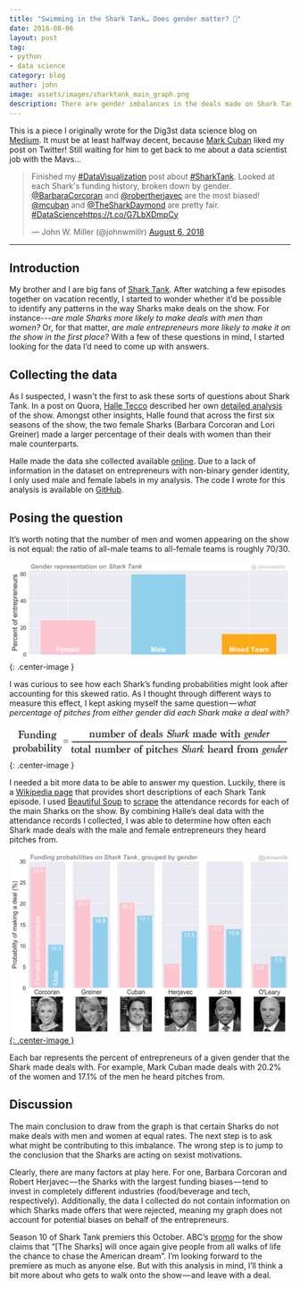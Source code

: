 ```yaml
---
title: "Swimming in the Shark Tank… Does gender matter? 🦈"
date: 2018-08-06
layout: post
tag:
- python
- data science
category: blog
author: john
image: assets/images/sharktank_main_graph.png
description: There are gender imbalances in the deals made on Shark Tank, but that doesn’t mean the Sharks are sexist.
---
```


This is a piece I originally wrote for the Dig3st data science blog on [Medium](https://medium.com/dig3st/swimming-or-sinking-in-the-shark-tank-does-gender-matter-aafa88180f7). It must be at least halfway decent, because [Mark Cuban](https://twitter.com/mcuban) liked my post on Twitter! Still waiting for him to get back to me about a data scientist job with the Mavs...

<blockquote class="twitter-tweet" data-lang="en"><p lang="en" dir="ltr">Finished my <a href="https://twitter.com/hashtag/DataVisualization?src=hash&amp;ref_src=twsrc%5Etfw">#DataVisualization</a> post about <a href="https://twitter.com/hashtag/SharkTank?src=hash&amp;ref_src=twsrc%5Etfw">#SharkTank</a>. Looked at each Shark&#39;s funding history, broken down by gender. <a href="https://twitter.com/BarbaraCorcoran?ref_src=twsrc%5Etfw">@BarbaraCorcoran</a> and <a href="https://twitter.com/robertherjavec?ref_src=twsrc%5Etfw">@robertherjavec</a> are the most biased! <a href="https://twitter.com/mcuban?ref_src=twsrc%5Etfw">@mcuban</a> and <a href="https://twitter.com/TheSharkDaymond?ref_src=twsrc%5Etfw">@TheSharkDaymond</a> are pretty fair. <a href="https://twitter.com/hashtag/DataScience?src=hash&amp;ref_src=twsrc%5Etfw">#DataScience</a><a href="https://t.co/G7LbXDmpCy">https://t.co/G7LbXDmpCy</a></p>&mdash; John W. Miller (@johnwmillr) <a href="https://twitter.com/johnwmillr/status/1026359202749526016?ref_src=twsrc%5Etfw">August 6, 2018</a></blockquote>
<script async src="https://platform.twitter.com/widgets.js" charset="utf-8"></script>

---
## Introduction

My brother and I are big fans of [Shark Tank](https://abc.go.com/shows/shark-tank). After watching a few episodes together on vacation recently, I started to wonder whether it’d be possible to identify any patterns in the way Sharks make deals on the show. For instance---*are male Sharks more likely to make deals with men than women?* Or, for that matter, *are male entrepreneurs more likely to make it on the show in the first place?* With a few of these questions in mind, I started looking for the data I’d need to come up with answers.

## Collecting the data
As I suspected, I wasn't the first to ask these sorts of questions about Shark Tank. In a post on Quora, [Halle Tecco](https://twitter.com/halletecco) described her own [detailed analysis](https://www.quora.com/What-have-you-learned-from-watching-the-television-program-Shark-Tank/answer/Halle-Tecco) of the show. Amongst other insights, Halle found that across the first six seasons of the show, the two female Sharks (Barbara Corcoran and Lori Greiner) made a larger percentage of their deals with women than their male counterparts.

Halle made the data she collected available [online](https://docs.google.com/spreadsheets/d/1Lr0gi_QJB_JU0lBMjJ7WiBRxA0loml1FlM-KlmKsaEY/edit#gid=0). Due to a lack of information in the dataset on entrepreneurs with non-binary gender identity, I only used male and female labels in my analysis. The code I wrote for this analysis is available on [GitHub](https://github.com/johnwmillr/SharkTank).

## Posing the question
It’s worth noting that the number of men and women appearing on the show is not equal: the ratio of all-male teams to all-female teams is roughly 70/30.

![Gender representation on *SharkTank*](/assets/images/sharktank_gender_ratios.png){: .center-image }

I was curious to see how each Shark’s funding probabilities might look after accounting for this skewed ratio. As I thought through different ways to measure this effect, I kept asking myself the same question — *what percentage of pitches from either gender did each Shark make a deal with?*

![Funding probability metric](/assets/images/sharktank_metric.png){: .center-image }

I needed a bit more data to be able to answer my question. Luckily, there is a [Wikipedia page](https://en.wikipedia.org/wiki/List_of_Shark_Tank_episodes) that provides short descriptions of each Shark Tank episode. I used [Beautiful Soup](https://www.crummy.com/software/BeautifulSoup/) to [scrape](https://github.com/johnwmillr/SharkTank/blob/master/scrapeSharkTankData.ipynb) the attendance records for each of the main Sharks on the show. By combining Halle’s deal data with the attendance records I collected, I was able to determine how often each Shark made deals with the male and female entrepreneurs they heard pitches from.

[![Funding on *SharkTank* by gender](/assets/images/sharktank_main_graph.png){: .center-image }](https://www.reddit.com/r/dataisbeautiful/comments/8wr8ko/funding_probabilities_on_shark_tank_grouped_by/)

Each bar represents the percent of entrepreneurs of a given gender that the Shark made deals with. For example, Mark Cuban made deals with 20.2% of the women and 17.1% of the men he heard pitches from.

## Discussion
The main conclusion to draw from the graph is that certain Sharks do not make deals with men and women at equal rates. The next step is to ask what might be contributing to this imbalance. The wrong step is to jump to the conclusion that the Sharks are acting on sexist motivations.

Clearly, there are many factors at play here. For one, Barbara Corcoran and Robert Herjavec — the Sharks with the largest funding biases — tend to invest in completely different industries (food/beverage and tech, respectively). Additionally, the data I collected do not contain information on which Sharks made offers that were rejected, meaning my graph does not account for potential biases on behalf of the entrepreneurs.

Season 10 of Shark Tank premiers this October. ABC’s [promo](https://abc.go.com/shows/shark-tank/news/updates/shark-tank-season-10-premiere-date-time) for the show claims that “[The Sharks] will once again give people from all walks of life the chance to chase the American dream”. I’m looking forward to the premiere as much as anyone else. But with this analysis in mind, I’ll think a bit more about who gets to walk onto the show — and leave with a deal.

